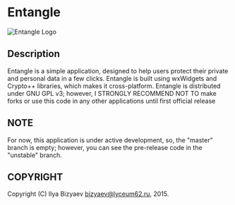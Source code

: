 # Entangle
![Entangle Logo]()
## Description
Entangle is a simple application, designed to help users protect their private and personal data in a few clicks.
Entangle is built using wxWidgets and Crypto++ libraries, which makes it cross-platform.
Entangle is distributed under GNU GPL v3; however, I STRONGLY RECOMMEND NOT TO make forks or use this code in any other applications until first official release 
## NOTE
For now, this application is under active development, so, the "master" branch is empty; however, you can see the pre-release code in the "unstable" branch.
## COPYRIGHT
Copyright (C) Ilya Bizyaev <bizyaev@lyceum62.ru>, 2015.
